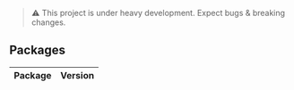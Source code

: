 
> :warning: This project is under heavy development. Expect bugs & breaking changes.

## Packages


|Package|Version|
|---|---|

